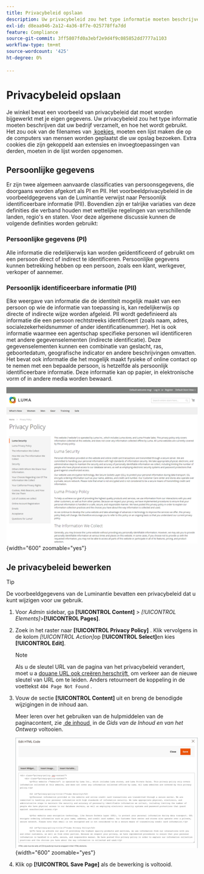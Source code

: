 ```yaml
---
title: Privacybeleid opslaan
description: Uw privacybeleid zou het type informatie moeten beschrijven dat uw bedrijf verzamelt, en hoe het wordt gebruikt.
exl-id: d8eaa946-2a12-4a36-8f7e-025778ffa7dd
feature: Compliance
source-git-commit: 3ff5807fd0a3ebf2e9d4f9c085852dd7777a1103
workflow-type: tm+mt
source-wordcount: '425'
ht-degree: 0%

---
```


# Privacybeleid opslaan

Je winkel bevat een voorbeeld van privacybeleid dat moet worden bijgewerkt met je eigen gegevens. Uw privacybeleid zou het type informatie moeten beschrijven dat uw bedrijf verzamelt, en hoe het wordt gebruikt. Het zou ook van de filenames van [&#x200B; koekjes &#x200B;](compliance-cookie-law.md#default-cookies) moeten een lijst maken die op de computers van mensen worden geplaatst die uw opslag bezoeken. Extra cookies die zijn gekoppeld aan extensies en invoegtoepassingen van derden, moeten in de lijst worden opgenomen.

## Persoonlijke gegevens

Er zijn twee algemeen aanvaarde classificaties van persoonsgegevens, die doorgaans worden afgekort als PI en PII. Het voorbeeldprivacybeleid in de voorbeeldgegevens van de Luminantie verwijst naar Persoonlijk identificeerbare informatie (PII). Bovendien zijn er talrijke variaties van deze definities die verband houden met wettelijke regelingen van verschillende landen, regio&#39;s en staten. Voor deze algemene discussie kunnen de volgende definities worden gebruikt:

### Persoonlijke gegevens (PI)

Alle informatie die redelijkerwijs kan worden geïdentificeerd of gebruikt om een persoon direct of indirect te identificeren. Persoonlijke gegevens kunnen betrekking hebben op een persoon, zoals een klant, werkgever, verkoper of aannemer.

### Persoonlijk identificeerbare informatie (PII)

Elke weergave van informatie die de identiteit mogelijk maakt van een persoon op wie de informatie van toepassing is, kan redelijkerwijs op directe of indirecte wijze worden afgeleid. PII wordt gedefinieerd als informatie die een persoon rechtstreeks identificeert (zoals naam, adres, socialezekerheidsnummer of ander identificatienummer). Het is ook informatie waarmee een agentschap specifieke personen wil identificeren met andere gegevenselementen (indirecte identificatie). Deze gegevenselementen kunnen een combinatie van geslacht, ras, geboortedatum, geografische indicator en andere beschrijvingen omvatten. Het bevat ook informatie die het mogelijk maakt fysieke of online contact op te nemen met een bepaalde persoon, is hetzelfde als persoonlijk identificeerbare informatie. Deze informatie kan op papier, in elektronische vorm of in andere media worden bewaard.

![&#x200B; de storefront van het Voorbeeld - privacybeleid &#x200B;](./assets/storefront-privacy-policy.png){width="600" zoomable="yes"}

## Je privacybeleid bewerken

>[!TIP]
>
>De voorbeeldgegevens van de Luminantie bevatten een privacybeleid dat u kunt wijzigen voor uw gebruik.

1. Voor _Admin_ sidebar, ga **[!UICONTROL Content]** > _[!UICONTROL Elements]_>**[!UICONTROL Pages]**.

1. Zoek in het raster naar **[!UICONTROL Privacy Policy]** . Klik vervolgens in de kolom _[!UICONTROL Action]_&#x200B;op **[!UICONTROL Select]**&#x200B;en kies **[!UICONTROL Edit]**.

   >[!NOTE]
   >
   >Als u de sleutel URL van de pagina van het privacybeleid verandert, moet u a [&#x200B; douane URL ook creëren herschrijft &#x200B;](../merchandising-promotions/url-rewrite-custom.md) om verkeer aan de nieuwe sleutel van URL om te leiden. Anders retourneert de koppeling in de voettekst `404 Page Not Found` .

1. Vouw de sectie **[!UICONTROL Content]** uit en breng de benodigde wijzigingen in de inhoud aan.

   Meer leren over het gebruiken van de hulpmiddelen van de paginacontent, zie [&#x200B; de inhoud &#x200B;](../content-design/page-add.md#step-2-complete-the-content) in de _Gids van de Inhoud en van het Ontwerp_ voltooien.

   ![&#x200B; pagina van het Beleid van de Privacy - geef inhoud uit &#x200B;](./assets/page-privacy-content-edit.png){width="600" zoomable="yes"}

1. Klik op **[!UICONTROL Save Page]** als de bewerking is voltooid.
